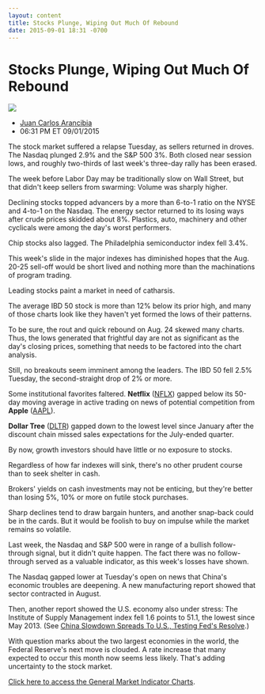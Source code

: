 ```yaml
---
layout: content
title: Stocks Plunge, Wiping Out Much Of Rebound
date: 2015-09-01 18:31 -0700
---
```



Stocks Plunge, Wiping Out Much Of Rebound
==========================================


![](https://www.investors.com/wp-content/uploads/ibd-migrated-images/MPv_150902_635767164076191701.png)

* [Juan Carlos Arancibia](https://www.investors.com/author/juan-carlos-arancibia/ "Posts by Juan Carlos Arancibia")
* 06:31 PM ET 09/01/2015




  

The stock market suffered a relapse Tuesday, as sellers returned in droves. The Nasdaq plunged 2.9% and the S&P 500 3%. Both closed near session lows, and roughly two-thirds of last week's three-day rally has been erased.

  

The week before Labor Day may be traditionally slow on Wall Street, but that didn't keep sellers from swarming: Volume was sharply higher.

  

Declining stocks topped advancers by a more than 6-to-1 ratio on the NYSE and 4-to-1 on the Nasdaq. The energy sector returned to its losing ways after crude prices skidded about 8%. Plastics, auto, machinery and other cyclicals were among the day's worst performers.

  

Chip stocks also lagged. The Philadelphia semiconductor index fell 3.4%.

  

This week's slide in the major indexes has diminished hopes that the Aug. 20-25 sell-off would be short lived and nothing more than the machinations of program trading.

  

Leading stocks paint a market in need of catharsis.

  

The average IBD 50 stock is more than 12% below its prior high, and many of those charts look like they haven't yet formed the lows of their patterns.

  

To be sure, the rout and quick rebound on Aug. 24 skewed many charts. Thus, the lows generated that frightful day are not as significant as the day's closing prices, something that needs to be factored into the chart analysis.

  

Still, no breakouts seem imminent among the leaders. The IBD 50 fell 2.5% Tuesday, the second-straight drop of 2% or more.

  

Some institutional favorites faltered. **Netflix** ([NFLX](https://research.investors.com/quote.aspx?symbol=NFLX)) gapped below its 50-day moving average in active trading on news of potential competition from **Apple** ([AAPL](https://research.investors.com/quote.aspx?symbol=AAPL)).

  

**Dollar Tree** ([DLTR](https://research.investors.com/quote.aspx?symbol=DLTR)) gapped down to the lowest level since January after the discount chain missed sales expectations for the July-ended quarter.

  

By now, growth investors should have little or no exposure to stocks.

  

Regardless of how far indexes will sink, there's no other prudent course than to seek shelter in cash.

  

Brokers' yields on cash investments may not be enticing, but they're better than losing 5%, 10% or more on futile stock purchases.

  

Sharp declines tend to draw bargain hunters, and another snap-back could be in the cards. But it would be foolish to buy on impulse while the market remains so volatile.

  

Last week, the Nasdaq and S&P 500 were in range of a bullish follow-through signal, but it didn't quite happen. The fact there was no follow-through served as a valuable indicator, as this week's losses have shown.

  

The Nasdaq gapped lower at Tuesday's open on news that China's economic troubles are deepening. A new manufacturing report showed that sector contracted in August.

  

Then, another report showed the U.S. economy also under stress: The Institute of Supply Management index fell 1.6 points to 51.1, the lowest since May 2013. (See [China Slowdown Spreads To U.S., Testing Fed's Resolve](http://news.investors.com/technology/090115-769161-federal-reserve-rate-hike-tested-by-china-us-factories.htm).)

  

With question marks about the two largest economies in the world, the Federal Reserve's next move is clouded. A rate increase that many expected to occur this month now seems less likely. That's adding uncertainty to the stock market.

  

[Click here to access the General Market Indicator Charts](https://www.investors.com/pdf/GMI_090215.pdf).




